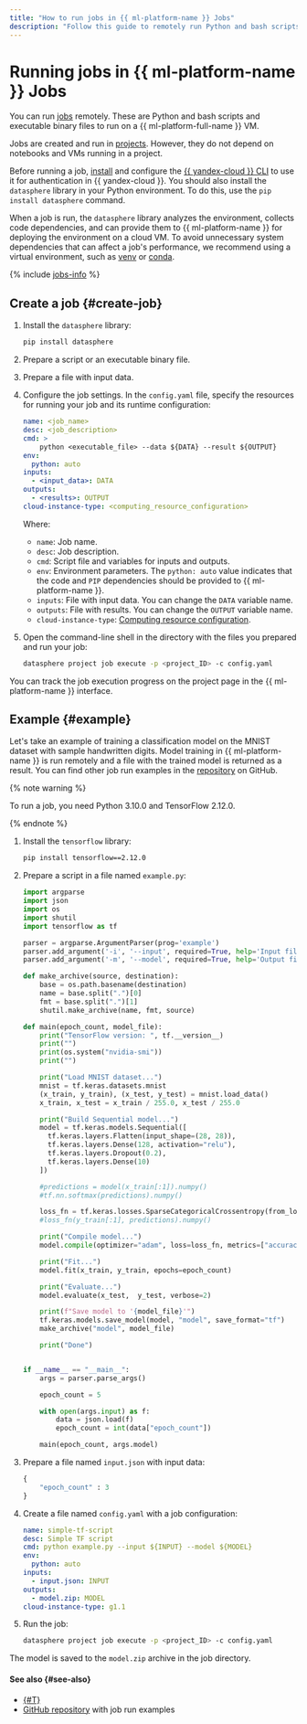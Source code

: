 ```yaml
---
title: "How to run jobs in {{ ml-platform-name }} Jobs"
description: "Follow this guide to remotely run Python and bash scripts and executable binary files to run on a {{ ml-platform-name }} VM."
---
```


# Running jobs in {{ ml-platform-name }} Jobs

You can run [jobs](../../concepts/jobs/index.md) remotely. These are Python and bash scripts and executable binary files to run on a {{ ml-platform-full-name }} VM.

Jobs are created and run in [projects](../../concepts/project.md). However, they do not depend on notebooks and VMs running in a project.

Before running a job, [install](../../../cli/quickstart.md) and configure the [{{ yandex-cloud }} CLI](../../../cli/) to use it for authentication in {{ yandex-cloud }}. You should also install the `datasphere` library in your Python environment. To do this, use the `pip install datasphere` command.

When a job is run, the `datasphere` library analyzes the environment, collects code dependencies, and can provide them to {{ ml-platform-name }} for deploying the environment on a cloud VM. To avoid unnecessary system dependencies that can affect a job's performance, we recommend using a virtual environment, such as [venv](https://docs.python.org/3/library/venv.html) or [conda](https://docs.conda.io/en/latest/#).

{% include [jobs-info](../../../_includes/datasphere/jobs-environment.md) %}

## Create a job {#create-job}

1. Install the `datasphere` library:

   ```bash
   pip install datasphere
   ```

1. Prepare a script or an executable binary file.

1. Prepare a file with input data.

1. Configure the job settings. In the `config.yaml` file, specify the resources for running your job and its runtime configuration:

   ```yaml
   name: <job_name>
   desc: <job_description>
   cmd: >
       python <executable_file> --data ${DATA} --result ${OUTPUT}
   env:
     python: auto
   inputs:
     - <input_data>: DATA
   outputs:
     - <results>: OUTPUT
   cloud-instance-type: <computing_resource_configuration>
   ```

   Where:

   * `name`: Job name.
   * `desc`: Job description.
   * `cmd`: Script file and variables for inputs and outputs.
   * `env`: Environment parameters. The `python: auto` value indicates that the code and `PIP` dependencies should be provided to {{ ml-platform-name }}.
   * `inputs`: File with input data. You can change the `DATA` variable name.
   * `outputs`: File with results. You can change the `OUTPUT` variable name.
   * `cloud-instance-type`: [Computing resource configuration](../../concepts/configurations.md).

1. Open the command-line shell in the directory with the files you prepared and run your job:

   ```bash
   datasphere project job execute -p <project_ID> -c config.yaml
   ```

You can track the job execution progress on the project page in the {{ ml-platform-name }} interface.

## Example {#example}

Let's take an example of training a classification model on the MNIST dataset with sample handwritten digits. Model training in {{ ml-platform-name }} is run remotely and a file with the trained model is returned as a result. You can find other job run examples in the [repository](https://github.com/yandex-cloud-examples/yc-datasphere-jobs-examples) on GitHub.

{% note warning %}

To run a job, you need Python 3.10.0 and TensorFlow 2.12.0.

{% endnote %}

1. Install the `tensorflow` library:

   ```bash
   pip install tensorflow==2.12.0
   ```

1. Prepare a script in a file named `example.py`:

   ```python
   import argparse
   import json
   import os
   import shutil
   import tensorflow as tf

   parser = argparse.ArgumentParser(prog='example')
   parser.add_argument('-i', '--input', required=True, help='Input file')
   parser.add_argument('-m', '--model', required=True, help='Output file')

   def make_archive(source, destination):
       base = os.path.basename(destination)
       name = base.split(".")[0]
       fmt = base.split(".")[1]
       shutil.make_archive(name, fmt, source)

   def main(epoch_count, model_file):
       print("TensorFlow version: ", tf.__version__)
       print("")
       print(os.system("nvidia-smi"))
       print("")

       print("Load MNIST dataset...")
       mnist = tf.keras.datasets.mnist
       (x_train, y_train), (x_test, y_test) = mnist.load_data()
       x_train, x_test = x_train / 255.0, x_test / 255.0

       print("Build Sequential model...")
       model = tf.keras.models.Sequential([
         tf.keras.layers.Flatten(input_shape=(28, 28)),
         tf.keras.layers.Dense(128, activation="relu"),
         tf.keras.layers.Dropout(0.2),
         tf.keras.layers.Dense(10)
       ])

       #predictions = model(x_train[:1]).numpy()
       #tf.nn.softmax(predictions).numpy()

       loss_fn = tf.keras.losses.SparseCategoricalCrossentropy(from_logits=True)
       #loss_fn(y_train[:1], predictions).numpy()

       print("Compile model...")
       model.compile(optimizer="adam", loss=loss_fn, metrics=["accuracy"])

       print("Fit...")
       model.fit(x_train, y_train, epochs=epoch_count)

       print("Evaluate...")
       model.evaluate(x_test,  y_test, verbose=2)

       print(f"Save model to '{model_file}'")
       tf.keras.models.save_model(model, "model", save_format="tf")
       make_archive("model", model_file)

       print("Done")


   if __name__ == "__main__":
       args = parser.parse_args()

       epoch_count = 5

       with open(args.input) as f:
           data = json.load(f)
           epoch_count = int(data["epoch_count"])

       main(epoch_count, args.model)
   ```

1. Prepare a file named `input.json` with input data:

   ```python
   {
       "epoch_count" : 3
   }
   ```

1. Create a file named `config.yaml` with a job configuration:

   ```yaml
   name: simple-tf-script
   desc: Simple TF script
   cmd: python example.py --input ${INPUT} --model ${MODEL}
   env:
     python: auto
   inputs:
     - input.json: INPUT
   outputs:
     - model.zip: MODEL
   cloud-instance-type: g1.1
   ```

1. Run the job:

   ```bash
   datasphere project job execute -p <project_ID> -c config.yaml
   ```

The model is saved to the `model.zip` archive in the job directory.

#### See also {#see-also}

* [{#T}](../../concepts/jobs/index.md)
* [GitHub repository](https://github.com/yandex-cloud-examples/yc-datasphere-jobs-examples) with job run examples
